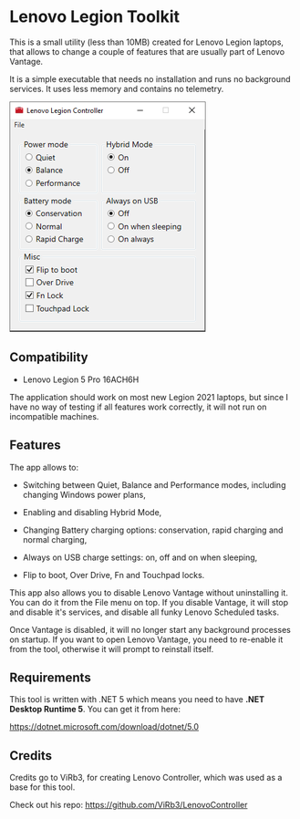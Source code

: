 # Lenovo Legion Toolkit

This is a small utility (less than 10MB) created for Lenovo Legion laptops, that allows to change a couple of features that are usually part of Lenovo Vantage.

It is a simple executable that needs no installation and runs no background services. It uses less memory and contains no telemetry.

![screenshot](.\assets\screenshot.png)



## Compatibility

* Lenovo Legion 5 Pro 16ACH6H


The application should work on most new Legion 2021 laptops, but since I have no way of testing if all features work correctly, it will not run on incompatible machines.



## Features

The app allows to:

* Switching between Quiet, Balance and Performance modes, including changing Windows power plans,

* Enabling and disabling Hybrid Mode,

* Changing Battery charging options: conservation, rapid charging and normal charging,

* Always on USB charge settings: on, off and on when sleeping,

* Flip to boot, Over Drive, Fn and Touchpad locks.

  

This app also allows you to disable Lenovo Vantage without uninstalling it. You can do it from the File menu on top. If you disable Vantage, it will stop and disable it's services, and disable all funky Lenovo Scheduled tasks.

Once Vantage is disabled, it will no longer start any background processes on startup. If you want to open Lenovo Vantage, you need to re-enable it from the tool, otherwise it will prompt to reinstall itself.



## Requirements

This tool is written with .NET 5 which means you need to have **.NET Desktop Runtime 5**. You can get it from here:

https://dotnet.microsoft.com/download/dotnet/5.0



## Credits

Credits go to ViRb3, for creating Lenovo Controller, which was used as a base for this tool.

Check out his repo: https://github.com/ViRb3/LenovoController
